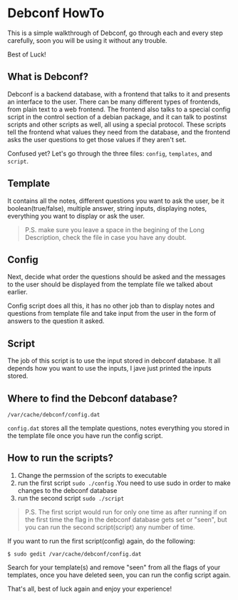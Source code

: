 Debconf HowTo
=============

This is a simple walkthrough of Debconf, go through each and every step
carefully, soon you will be using it without any trouble.

Best of Luck!


What is Debconf?
----------------

Debconf is a backend database, with a frontend that talks to it and
presents an interface to the user.  There can be many different types of
frontends, from plain text to a web frontend.  The frontend also talks
to a special config script in the control section of a debian package,
and it can talk to postinst scripts and other scripts as well, all using
a special protocol.  These scripts tell the frontend what values they
need from the database, and the frontend asks the user questions to get
those values if they aren't set.

Confused yet?  Let's go through the three files: `config`, `templates`,
and `script`.


Template
--------

It contains all the notes, different questions you want to ask the user,
be it boolean(true/false), multiple answer, string inputs, displaying
notes, everything you want to display or ask the user.

> P.S. make sure you leave a space in the begining of the Long
> Description, check the file in case you have any doubt.


Config
------

Next, decide what order the questions should be asked and the messages
to the user should be displayed from the template file we talked about
earlier.

Config script does all this, it has no other job than to display notes
and questions from template file and take input from the user in the
form of answers to the question it asked.


Script
------

The job of this script is to use the input stored in debconf
database. It all depends how you want to use the inputs, I jave just
printed the inputs stored.


Where to find the Debconf database?
-----------------------------------

    /var/cache/debconf/config.dat

`config.dat` stores all the template questions, notes everything you
stored in the template file once you have run the config script.

How to run the scripts?
-----------------------

1. Change the permssion of the scripts to executable
2. run the first script `sudo ./config` .You need to use sudo in order
   to make changes to the debconf database
3. run the second script `sudo ./script`

> P.S. The first script would run for only one time as after running if
> on the first time the flag in the debconf database gets set or "seen",
> but you can run the second script(script) any number of time.

If you want to run the first script(config) again, do the following:

    $ sudo gedit /var/cache/debconf/config.dat

Search for your template(s) and remove "seen" from all the flags of your
templates, once you have deleted seen, you can run the config script
again.

That's all, best of luck again and enjoy your experience!
